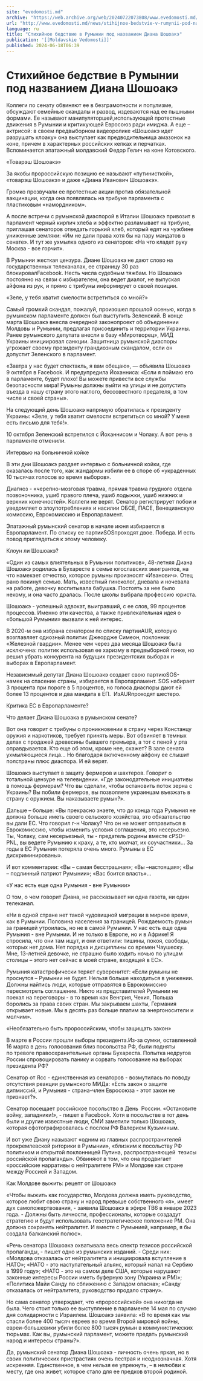 ```yaml
---
site: "evedomosti.md"
archive: "https://web.archive.org/web/20240722073808/www.evedomosti.md/news/stihijnoe-bedstvie-v-rumynii-pod-nazvaniem-diana-shoshoake"
url: "http://www.evedomosti.md/news/stihijnoe-bedstvie-v-rumynii-pod-nazvaniem-diana-shoshoake"
language: ru
title: "Стихийное бедствие в Румынии под названием Диана Шошоакэ"
publication: '[[Moldavskie Vedomosti]]'
published: 2024-06-18T06:39
---
```


# Стихийное бедствие в Румынии под названием Диана Шошоакэ

Коллеги по сенату обвиняют ее в безграмотности и популизме, обсуждают семейные скандалы и развод, издеваются над ее пышными формами. Ее называют манипуляторшей,использующей протестные движения в Румынии и критикующей Евросоюз ради имиджа. А еще – актрисой: в своем предвыборном видеоролике «Шошоакэ идет разрушать клоаку» она выступает как предводительница амазонок на коне, причем в характерных российских кепках и перчатках. Вспоминается эпатажный молдавский Федор Гелич на коне Котовского.

«Товарэш Шошоакэ»

За якобы пророссийскую позицию ее называют «путинисткой», «товарэш Шошоакэ» и даже «Диана Иванович Шошоакэ».

Громко прозвучали ее протестные акции против обязательной вакцинации, когда она появлялась на трибуне парламента с пластиковым «намордником».

А после встречи с румынской диаспорой в Италии Шошоакэ привозит в парламент черный кирпич хлеба и эффектно разламывает на трибуне, приглашая сенаторов отведать горький хлеб, который едят на чужбине униженные земляки: «Им не дали права хотя бы на пару мандатов в сенате». И тут же ухмылка одного из сенаторов: «На что кладет руку Москва - все горчит».

В Румынии жесткая цензура. Диане Шошоакэ не дают слово на государственных телеканалах, ее страницу 30 раз блокировалFacebook. Несть числа судебным тяжбам. Но Шошоакэ постоянно на связи с избирателем, она ведет диалог, не выпуская айфона из рук, и прямо с трибуны информирует о своей позиции.

«Зеле, у тебя хватит смелости встретиться со мной?»

Самый громкий скандал, пожалуй, произошел прошлой осенью, когда в румынском парламенте должен был выступить Зеленский. В конце марта Шошоакэ внесла очередной законопроект об объединении Молдовы и Румынии, предлагая присоединить и территории Украины. Ранее румынского депутата внесли в базу «Миротворец», МИД Украины инициировал санкции. Защитница румынской диаспоры угрожает своему президенту грандиозным скандалом, если он допустит Зеленского в парламент.

«Завтра у нас будет спектакль, я вам обещаю», — объявила Шошоакэ 9 октября в Facebook. И предупредила Йоханниса: «Если я поймаю его в парламенте, будет плохо! Вы можете привести все службы безопасности мира! Румыны должны выйти на улицы и не допустить въезда в нашу страну этого наглого, бессовестного предателя, в том числе и своей страны».

На следующий день Шошоакэ напрямую обратилась к президенту Украины: «Зеле, у тебя хватит смелости встретиться со мной? У меня есть письмо для тебя!».

10 октября Зеленский встретился с Йоханнисом и Чолаку. А вот речь в парламенте отменили.

Интервью на больничной койке

В эти дни Шошоакэ раздает интервью с больничной койки, где оказалась после того, как жандармы избили ее в споре об «украденных 10 тысячах голосов во время выборов».

Диагноз - «черепно-мозговая травма, прямая травма грудного отдела позвоночника, ушиб правого плеча, ушиб лодыжки, ушиб нижних и верхних конечностей». Коллеги не верят. Сенатор регистрирует побои и уведомляет о злоупотреблениях и насилии ОБСЕ, ПАСЕ, Венецианскую комиссию, Еврокомиссию и Европарламент.

Эпатажный румынский сенатор в начале июня избирается в Европарламент. По списку ее партииSOSпроходят двое. Победа. И есть повод приглядеться к этому человеку.

Клоун ли Шошоакэ?

«Один из самых влиятельных в Румынии политиков», 48-летняя Диана Шошоакэ родилась в Бухаресте в семье югославских эмигрантов, на что намекает отчество, которое румыны произносят «Иванович». Отец рано покинул семью. Мать, известный гинеколог, дневала и ночевала на работе, девочку воспитывала бабушка. Постоять за нее было некому, и она часто дралась. После школы выбрала профессию юриста.

Шошоакэ - успешный адвокат, выигравший, с ее слов, 99 процентов процессов. Именно эти качества, а также привлекательная идея о «большой Румынии» вызвали к ней интерес.

В 2020-м она избрана сенатором по списку партииAUR, которую возглавляет одиозный политик Джеордже Симеон, поклонник «Железной гвардии». Менее чем через два месяца Шошоакэ была исключена: политик использовал ее харизму в предвыборной гонке, но решил убрать конкурента на будущих президентских выборах и выборах в Европарламент.

Независимый депутат Диана Шошоакэ создает свою партиюSOS- намек на спасение страны, избирается в Европарламент. SOS набирает 3 процента при пороге в 5 процентов, но голоса диаспоры дают ей более 13 процентов и два мандата в ЕП.  ИзAURпроходят шестеро.

Критика ЕС в Европарламенте?

Что делает Диана Шошоака в румынском сенате?

Вот она говорит с трибуны о проникновении в страну через Констанцу оружия и наркотиков, требует принять меры. Вот обвиняет в темных делах с продажей древесины бывшего премьера, а тот с пеной у рта оправдывается. Кто еще об этом, кроме нее, скажет? В зале сената ухмыляющиеся лица… Но благодаря включенному айфону ее слышит полстраны плюс диаспора. И ей верят.

Шошоакэ выступает в защиту фермеров и шахтеров. Говорит о тотальной цензуре на телевидении. «Где законодательные инициативы в помощь фермерам? Что вы сделали, чтобы остановить поток зерна с Украины? Вы побили фермеров, вы позволяете украинцам въезжать в страну с оружием. Вы наказываете румын?».

Дальше – больше: «Вы прекрасно знаете, что до конца года Румыния не должна больше иметь своего сельского хозяйства, это обязательство вы дали ЕС. Что говорил г-н Чолаку? Что он не может отправиться в Еврокомиссию, чтобы изменить условия соглашения, это несерьезно. Ты, Чолаку, сам несерьезный, ты - предатель родины вместе сPSD–PNL, вы ведете Румынию к краху, а те, кто молчат, их соучастники… За годы в ЕС Румыния потеряла очень много. Румыны в ЕС дискриминированы».

И вот комментарии: «Вы – самая бесстрашная»; «Вы –настоящая»; «Вы – подлинный патриот Румынии»; «Вас боится власть»...

«У нас есть еще одна Румыния - вне Румынии»

О том, о чем говорит Диана, не рассказывает ни одна газета, ни один телеканал.

«Ни в одной стране нет такой чудовищной миграции в мирное время, как в Румынии. Половина населения за границей. Рождаемость румын за границей утроилась, но не в самой Румынии. У нас есть еще одна Румыния - вне Румынии. И не только в Европе, но и в Африке! Я спросила, что они там ищут, и они ответили: тишины, покоя, свободы, которых нет дома. Нет порядка и дисциплины со времен Чаушеску. Мне, 13-летней девочке, не страшно было ходить ночью по улицам столицы – этого нет сейчас в моей стране, входящей в ЕС».

Румыния катастрофически теряет суверенитет: «Если румыны не проснутся – Румынии не будет. Нельзя больше находиться в унижении. Должны найтись люди, которые отправятся в Еврокомиссию пересмотреть соглашение. Никто из представителей Румынии не поехал на переговоры - в то время как Венгрия, Чехия, Польша боролись за права своих стран. Мы закрываем шахты, Германия открывает новые. Мы в десять раз больше платим за энергоносители и молчим».

«Необязательно быть пророссийским, чтобы защищать закон»

В марте в России прошли выборы президента.Из-за сумки, оставленной 16 марта в день голосования близ посольства РФ, были подняты по тревоге правоохранительные органы Бухареста. Попытка недругов России спровоцировать панику и сорвать голосование на выборах президента РФ?

Сенатор от Ясс - единственная из сенаторов - возмутилась по поводу отсутствия реакции румынского МИДа: «Есть закон о защите дипмиссий, и Румыния - страна-член Евросоюза - этот закон не признает?».

Сенатор посещает российское посольство в День  России. «Остановите войну, западники!», - пишет в Facebook. Хотя в посольстве в тот день были и другие известные люди, СМИ заметили только Шошоакэ, которая сфотографировалась с послом РФ Валерием Кузьминым.

И вот уже Диану называют «одним из главных распространителей прокремлевской риторики в Румынии», «близким к посольству РФ политиком и открытой поклонницей Путина, распространяющей  тезисы российской пропаганды». Обвиняют в том, что она продвигает «российские нарративы о нейтралитете РМ» и Молдове как стране между Россией и Западом.

Как Молдове выжить: рецепт от Шошоакэ

«Чтобы выжить как государство, Молдова должна иметь руководство, которое любит свою страну и народ превыше собственного «я», имеет дух самопожертвования, - заявила Шошоакэ в эфире ТВ6 в январе 2023 года. - Должны быть личности, профессионалы, которые создадут стратегию и будут использовать геостратегическое положение РМ. Она должна сохранять нейтралитет. И вместе с Румынией, например, я бы создала балканский полюс».

«Речь сенатора Шошоакэ охватывала весь спектр тезисов российской пропаганды, - пишет одно из румынских изданий. - Среди них: «Молдова отказалась от нейтралитета и инициировала вступление в НАТО»; «НАТО - это наступательный альянс, который напал на Сербию в 1999 году»; «НАТО - это на самом деле США, которые нарушают законные интересы России иметь буферную зону (Украина и РМ)»; «Политика Майи Санду по сближению с Западом опасна»; «Санду отказалась от нейтралитета, руководство продало страну».

Но сама сенатор утверждает, что «пророссийской» она никогда не была. Чего стоит только ее выступление в парламенте 14 мая по случаю дня солидарности с Израилем. Шошоакэ заявила: «В то время как мы спасли более 400 тысяч евреев во время Второй мировой войны, евреи-большевики убили более 800 тысяч румын в коммунистических тюрьмах. Как вы, румынский парламент, можете предать румынский народ и интересы страны?».

Да, румынский сенатор Диана Шошоакэ - личность очень яркая, но в своих политических пристрастиях очень пестрая и неоднозначная. Хотя искренняя. Единственное, в чем нельзя ее упрекнуть, – в нелюбви к месту, где она живет, которое стало для ее предков второй родиной.